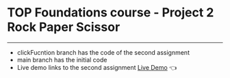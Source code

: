 # TOP Foundations course - Project 2 Rock Paper Scissor
***
- clickFucntion branch has the code of the second assignment
- main branch has the initial code
- Live demo links to the second assignment
[Live Demo](https://blue1674.github.io/rock-ppr-scissor) :point_left: